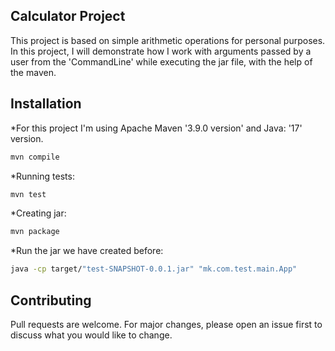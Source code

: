 ## Calculator Project

This project is based on simple arithmetic operations for personal purposes.
In this project, I will demonstrate how I work with arguments passed by a user from the 'CommandLine' while executing the jar file, with the help of the maven.

## Installation

*For this project I'm using Apache Maven '3.9.0 version' and Java: '17'  version.

```bash
mvn compile
```
*Running tests:
```bash
mvn test
```
*Creating jar:
```bash
mvn package 
```
*Run the jar we have created before:
```bash
java -cp target/"test-SNAPSHOT-0.0.1.jar" "mk.com.test.main.App"
```


## Contributing

Pull requests are welcome. For major changes, please open an issue first
to discuss what you would like to change.

